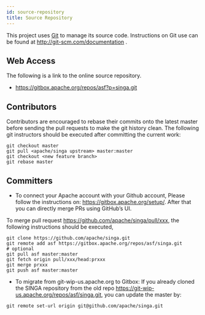 ```yaml
---
id: source-repository
title: Source Repository
---
```


<!--- Licensed to the Apache Software Foundation (ASF) under one or more contributor license agreements.  See the NOTICE file distributed with this work for additional information regarding copyright ownership.  The ASF licenses this file to you under the Apache License, Version 2.0 (the "License"); you may not use this file except in compliance with the License.  You may obtain a copy of the License at http://www.apache.org/licenses/LICENSE-2.0 Unless required by applicable law or agreed to in writing, software distributed under the License is distributed on an "AS IS" BASIS, WITHOUT WARRANTIES OR CONDITIONS OF ANY KIND, either express or implied.  See the License for the specific language governing permissions and limitations under the License.  -->


This project uses [Git](http://git-scm.com/) to manage its source code. Instructions on Git use can be found at http://git-scm.com/documentation .

## Web Access

The following is a link to the online source repository.

* https://gitbox.apache.org/repos/asf?p=singa.git

## Contributors

Contributors are encouraged to rebase their commits onto the latest master before sending the pull requests to make the git history clean. The following git instructors should be executed after committing the current work:

```shell
git checkout master
git pull <apache/singa upstream> master:master
git checkout <new feature branch>
git rebase master
```

## Committers

* To connect your Apache account with your Github account, Please follow the instructions on: https://gitbox.apache.org/setup/. After that you can directly merge PRs using GitHub’s UI.

To merge pull request https://github.com/apache/singa/pull/xxx, the following instructions should be executed,

```shell
git clone https://github.com/apache/singa.git
git remote add asf https://gitbox.apache.org/repos/asf/singa.git
# optional
git pull asf master:master
git fetch origin pull/xxx/head:prxxx
git merge prxxx
git push asf master:master
```

* To migrate from git-wip-us.apache.org to Gitbox: If you already cloned the SINGA repository from the old repo https://git-wip-us.apache.org/repos/asf/singa.git, you can update the master by:

```shell
git remote set-url origin git@github.com/apache/singa.git
```

